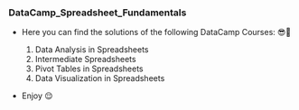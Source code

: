 ### DataCamp_Spreadsheet_Fundamentals
- Here you can find the solutions of the following DataCamp Courses: 😎🤩
  1. Data Analysis in Spreadsheets
  2. Intermediate Spreadsheets
  3. Pivot Tables in Spreadsheets
  4. Data Visualization in Spreadsheets 

- Enjoy 😌
